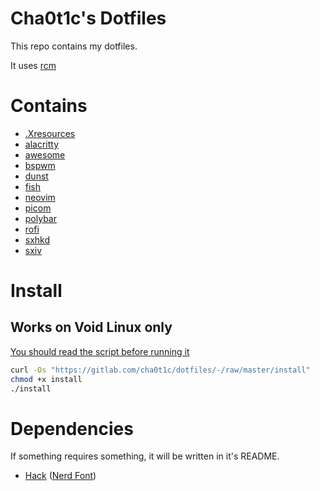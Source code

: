 # Cha0t1c's Dotfiles
This repo contains my dotfiles.

It uses [rcm](https://github.com/thoughtbot/rcm)

# Contains
- [.Xresources](./Xresources)
- [alacritty](./config/alacritty/)
- [awesome](./config/awesome/)
- [bspwm](./config/bspwm/)
- [dunst](./config/dunst/)
- [fish](./config/fish/)
- [neovim](./config/nvim/)
- [picom](./config/picom/)
- [polybar](./config/polybar/)
- [rofi](./config/rofi/)
- [sxhkd](./config/sxhkd/)
- [sxiv](./config/sxiv/exec/)

# Install
## Works on Void Linux only
[You should read the script before running it](https://blog.dijit.sh/don-t-pipe-curl-to-bash)
```sh
curl -Os "https://gitlab.com/cha0t1c/dotfiles/-/raw/master/install"
chmod +x install
./install
```

# Dependencies
If something requires something, it will be written in it's README.
- [Hack](https://github.com/source-foundry/Hack/releases/download/v3.003/Hack-v3.003-ttf.zip) ([Nerd Font](https://github.com/ryanoasis/nerd-fonts/tree/master/patched-fonts/Hack))
